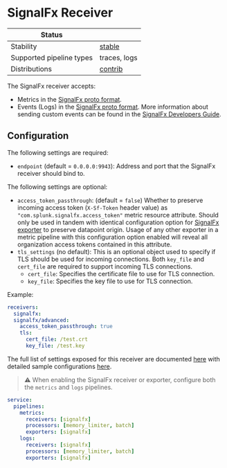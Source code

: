 # SignalFx Receiver

| Status                   |              |
| ------------------------ |--------------|
| Stability                | [stable]     |
| Supported pipeline types | traces, logs |
| Distributions            | [contrib]    |

The SignalFx receiver accepts:

- Metrics in the [SignalFx proto
format](https://github.com/signalfx/com_signalfx_metrics_protobuf).
- Events (Logs) in the [SignalFx proto
format](https://github.com/signalfx/com_signalfx_metrics_protobuf/blob/master/proto/signalfx_metrics.proto#L137).
More information about sending custom events can be found in the [SignalFx
Developers
Guide](https://developers.signalfx.com/ingest_data_reference.html#tag/Send-Custom-Events).

## Configuration

The following settings are required:

- `endpoint` (default = `0.0.0.0:9943`): Address and port that the SignalFx
  receiver should bind to.

The following settings are optional:

- `access_token_passthrough`: (default = `false`) Whether to preserve incoming
  access token (`X-Sf-Token` header value) as
  `"com.splunk.signalfx.access_token"` metric resource attribute.  Should only be
  used in tandem with identical configuration option for [SignalFx
  exporter](../../exporter/signalfxexporter/README.md) to preserve datapoint
  origin.  Usage of any other exporter in a metric pipeline with this configuration
  option enabled will reveal all organization access tokens contained in this attribute.
- `tls_settings` (no default): This is an optional object used to specify if
  TLS should be used for incoming connections. Both `key_file` and `cert_file`
  are required to support incoming TLS connections.
    - `cert_file`: Specifies the certificate file to use for TLS connection.
    - `key_file`: Specifies the key file to use for TLS connection.

Example:

```yaml
receivers:
  signalfx:
  signalfx/advanced:
    access_token_passthrough: true
    tls:
      cert_file: /test.crt
      key_file: /test.key
```

The full list of settings exposed for this receiver are documented [here](./config.go)
with detailed sample configurations [here](./testdata/config.yaml).

> :warning: When enabling the SignalFx receiver or exporter, configure both the `metrics` and `logs` pipelines.

```yaml
service:
  pipelines:
    metrics:
      receivers: [signalfx]
      processors: [memory_limiter, batch]
      exporters: [signalfx]
    logs:
      receivers: [signalfx]
      processors: [memory_limiter, batch]
      exporters: [signalfx]
```

[stable]: https://github.com/open-telemetry/opentelemetry-collector#stable
[contrib]: https://github.com/open-telemetry/opentelemetry-collector-releases/tree/main/distributions/otelcol-contrib
